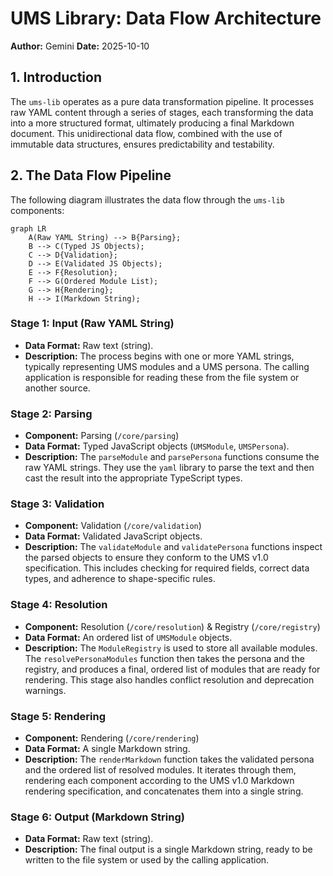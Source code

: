 # UMS Library: Data Flow Architecture

**Author:** Gemini
**Date:** 2025-10-10

## 1. Introduction

The `ums-lib` operates as a pure data transformation pipeline. It processes raw YAML content through a series of stages, each transforming the data into a more structured format, ultimately producing a final Markdown document. This unidirectional data flow, combined with the use of immutable data structures, ensures predictability and testability.

## 2. The Data Flow Pipeline

The following diagram illustrates the data flow through the `ums-lib` components:

```mermaid
graph LR
    A(Raw YAML String) --> B{Parsing};
    B --> C(Typed JS Objects);
    C --> D{Validation};
    D --> E(Validated JS Objects);
    E --> F{Resolution};
    F --> G(Ordered Module List);
    G --> H{Rendering};
    H --> I(Markdown String);
```

### Stage 1: Input (Raw YAML String)

*   **Data Format:** Raw text (string).
*   **Description:** The process begins with one or more YAML strings, typically representing UMS modules and a UMS persona. The calling application is responsible for reading these from the file system or another source.

### Stage 2: Parsing

*   **Component:** Parsing (`/core/parsing`)
*   **Data Format:** Typed JavaScript objects (`UMSModule`, `UMSPersona`).
*   **Description:** The `parseModule` and `parsePersona` functions consume the raw YAML strings. They use the `yaml` library to parse the text and then cast the result into the appropriate TypeScript types.

### Stage 3: Validation

*   **Component:** Validation (`/core/validation`)
*   **Data Format:** Validated JavaScript objects.
*   **Description:** The `validateModule` and `validatePersona` functions inspect the parsed objects to ensure they conform to the UMS v1.0 specification. This includes checking for required fields, correct data types, and adherence to shape-specific rules.

### Stage 4: Resolution

*   **Component:** Resolution (`/core/resolution`) & Registry (`/core/registry`)
*   **Data Format:** An ordered list of `UMSModule` objects.
*   **Description:** The `ModuleRegistry` is used to store all available modules. The `resolvePersonaModules` function then takes the persona and the registry, and produces a final, ordered list of modules that are ready for rendering. This stage also handles conflict resolution and deprecation warnings.

### Stage 5: Rendering

*   **Component:** Rendering (`/core/rendering`)
*   **Data Format:** A single Markdown string.
*   **Description:** The `renderMarkdown` function takes the validated persona and the ordered list of resolved modules. It iterates through them, rendering each component according to the UMS v1.0 Markdown rendering specification, and concatenates them into a single string.

### Stage 6: Output (Markdown String)

*   **Data Format:** Raw text (string).
*   **Description:** The final output is a single Markdown string, ready to be written to the file system or used by the calling application.
